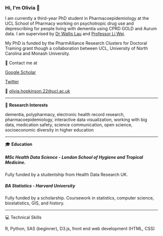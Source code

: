 ### Hi, I'm Olivia 👋

I am currently a third-year PhD student in Pharmacoepidemiology at the UCL School of Pharmacy working on psychotropic drug use and deprescribing for people living with dementia using CPRD GOLD and Aurum data. I am supervised by [Dr Wallis Lau](https://www.ucl.ac.uk/pharmacy/people/dr-wallis-lau) and [Professor Li Wei](https://www.ucl.ac.uk/pharmacy/people/prof-li-wei).

My PhD is funded by the PharmAlliance Research Clusters for Doctoral Training grant though a collaboration between UCL, University of North Carolina and Monash University.

:postbox: Contact me at

[Google Scholar](https://scholar.google.com/citations?hl=en&user=eYrd9v0AAAAJ)

[Twitter](https://twitter.com/oliviakhop)

:email: olivia.hopkinson.22@ucl.ac.uk

---

:telescope: **Research Interests**

dementia, polypharmacy, electronic health record research, pharmacoepidemiology, interactive data visualization, working with big data, medication safety, science communication, open science, socioeconomic diversity in higher education

---

🎓 **Education**

##### MSc Health Data Science - London School of Hygiene and Tropical Medicine. 
Fully funded by a studentship from Health Data Research UK.

##### BA Statistics - Harvard University
Fully funded by a scholarship. Coursework in statistics, computer science, biostatistics, GIS, and history.

---
:computer: Technical Skills

R, Python, SAS (beginner), D3.js, front end web development (HTML, CSS)
